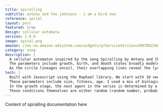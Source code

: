 ```yaml
---
title: spiralling
subtitle: antony and the johnsons - i am a bird now
reference: sprial
layout: post
featured: true
design: cellular automata
version: 1.0.0
image: spiral.png
amazon: //ws-na.amazon-adsystem.com/widgets/q?ServiceVersion=20070822&OneJS=1&Operation=GetAdHtml&MarketPlace=US&source=ss&ref=ss_til&ad_type=product_link&tracking_id=main05-20&marketplace=amazon&region=US&placement=B000777J2S&asins=B000777J2S&linkId=F5RYVQOJC2VOBEAA
category: song
description: |
  A cellular automaton inspired by the song Spiralling by Antony and the Johnsons. 
  The parameters include growth, birth, and death states broadly modeled on biological selection.
  As the circle lineages uncoil, their overlapping lines reveal the lyrics of Spiralling.
tech: |
  Built with Javascript using the Raphael library. We start with 10 seeds that have the same settings.
  These parameters include size, fitness, age. I used a mix of biological ideas including natural and kin selection.
  In the growth stage, the next agent in the series is determined by a true/false condition chosen randomly from a list.
  These conditions themselves are either random (random number, probability) or semi-random (size, fitness, "age")
---
```


Content of spiralling documentation here


